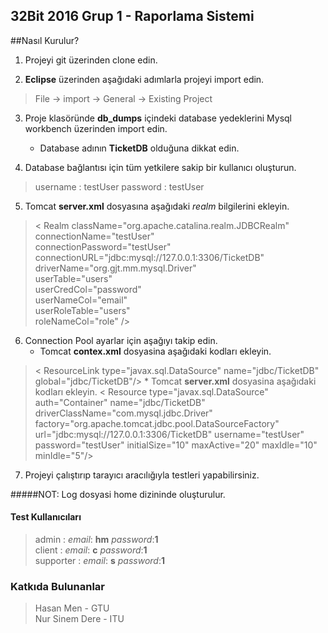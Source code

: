 ## 32Bit 2016 Grup 1  - Raporlama Sistemi

##Nasıl Kurulur?  
1. Projeyi git üzerinden clone edin.

2. **Eclipse** üzerinden aşağıdaki adımlarla projeyi import edin.
>File -> import -> General -> Existing Project  

3. Proje klasöründe **db_dumps** içindeki database yedeklerini Mysql workbench üzerinden import edin.
	* Database adının **TicketDB** olduğuna dikkat edin.

4.  Database bağlantısı için tüm yetkilere sakip bir kullanıcı oluşturun.
> username : testUser
> password : testUser

5. Tomcat **server.xml** dosyasına aşağıdaki _realm_ bilgilerini ekleyin.
>< Realm className="org.apache.catalina.realm.JDBCRealm"  
	connectionName="testUser"  
	connectionPassword="testUser"  
	connectionURL="jdbc:mysql://127.0.0.1:3306/TicketDB"  
	driverName="org.gjt.mm.mysql.Driver"  
	userTable="users"  
	userCredCol="password"  
	userNameCol="email"  
	userRoleTable="users"  
	roleNameCol="role"  />
6. Connection Pool ayarlar için aşağıyı takip edin.
	* Tomcat **contex.xml** dosyasina aşağıdaki kodları ekleyin.
> < ResourceLink type="javax.sql.DataSource"
                name="jdbc/TicketDB"
                global="jdbc/TicketDB"/>
	* Tomcat **server.xml** dosyasina aşağıdaki kodları ekleyin.
> < Resource type="javax.sql.DataSource"
			auth="Container"
            name="jdbc/TicketDB"
            driverClassName="com.mysql.jdbc.Driver"
			factory="org.apache.tomcat.jdbc.pool.DataSourceFactory"
            url="jdbc:mysql://127.0.0.1:3306/TicketDB"
            username="testUser"
            password="testUser"
			initialSize="10"
            maxActive="20"
            maxIdle="10"
            minIdle="5"/>
	
7. Projeyi çalıştırıp tarayıcı aracılığıyla testleri yapabilirsiniz.

#####NOT: Log dosyasi home dizininde oluşturulur.

#### Test Kullanıcıları
> admin :   *email*: **hm** *password*:**1**  
> client :   *email*: **c** *password*:**1**  
> supporter :   *email*: **s** *password*:**1**  

### Katkıda Bulunanlar
> Hasan Men - GTU  
> Nur Sinem Dere - ITU

